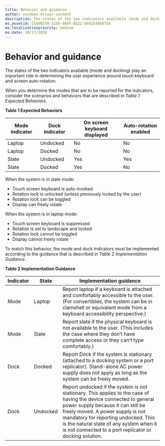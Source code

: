 ```yaml
---
title: Behavior and guidance
author: windows-driver-content
description: The states of the two indicators available (mode and docking) play an important role in determining the user experience around touch keyboard and screen auto-rotation.
ms.assetid: C5A0B339-3159-4AFF-B322-D041E49D875A
ms.localizationpriority: medium
ms.date: 10/17/2018
---
```


# Behavior and guidance


The states of the two indicators available (mode and docking) play an important role in determining the user experience around touch keyboard and screen auto-rotation.

When you determine the modes that are to be reported for the indicators, consider the scenarios and behaviors that are described in *Table 1 Expected Behaviors*.

**Table 1 Expected Behaviors**

| Mode indicator | Dock indicator | On screen keyboard displayed | Auto-rotation enabled |
|----------------|----------------|------------------------------|-----------------------|
| Laptop         | Undocked       | No                           | No                    |
| Laptop         | Docked         | No                           | No                    |
| Slate          | Undocked       | Yes                          | Yes                   |
| Slate          | Docked         | Yes                          | No                    |

 

When the system is in slate mode:

-   Touch screen keyboard is auto-invoked
-   Rotation lock is unlocked (unless previously locked by the user)
-   Rotation lock can be toggled
-   Display can freely rotate

When the system is in laptop mode:

-   Touch screen keyboard is suppressed
-   Rotation is set to landscape and locked
-   Rotation lock cannot be toggled
-   Display cannot freely rotate

To match this behavior, the mode and dock indicators must be implemented according to the guidance that is described in *Table 2 Implementation Guidance*.

**Table 2 Implementation Guidance**

| Indicator | State    | Implementation guidance                                                                                                                                                                                                                                                                                                                   |
|-----------|----------|-------------------------------------------------------------------------------------------------------------------------------------------------------------------------------------------------------------------------------------------------------------------------------------------------------------------------------------------|
| Mode      | Laptop   | Report laptop if a keyboard is attached and comfortably accessible to the user. (For convertibles, the system can be in clamshell or equivalent mode from a keyboard accessibility perspective.)                                                                                                                                          |
| Mode      | Slate    | Report slate if the physical keyboard is not available to the user. (This includes the case where they don’t have complete access or they can’t type comfortably.)                                                                                                                                                                        |
| Dock      | Docked   | Report Dock if the system is stationary (attached to a docking system or a port replicator). Stand-alone AC power supply does not apply as long as the system can be freely moved.                                                                                                                                                        |
| Dock      | Undocked | Report undocked if the system is not stationary. This applies to the case of having the device connected to general power supply because it can still be freely moved. A power supply is not mandatory for reporting undocked. This is the natural state of any system when it is not connected to a port replicator or docking solution. |

 

 

 




